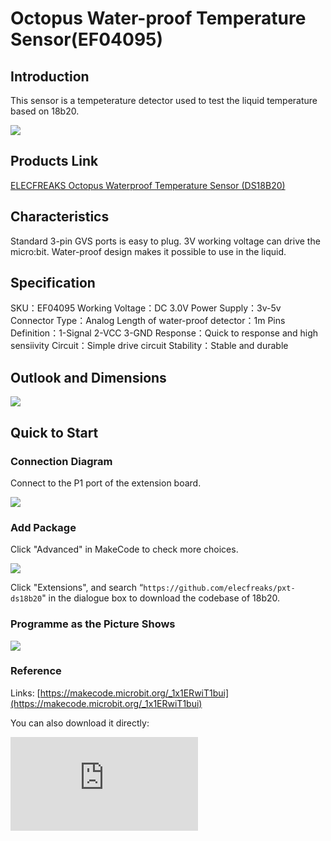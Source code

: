 ﻿# Octopus Water-proof Temperature Sensor(EF04095)

## Introduction

 This sensor is a tempeterature detector used to test the liquid temperature based on 18b20.

 ![](https://wiki-media-ef.oss-cn-hongkong.aliyuncs.com//images/04095_0.jpg)
## Products Link

[ELECFREAKS Octopus Waterproof Temperature Sensor (DS18B20)](https://shop.elecfreaks.com/products/elecfreaks-octopus-waterproof-temperature-sensor-ds18b20?_pos=1&_sid=fe1f005ab&_ss=r)

## Characteristics


 Standard 3-pin GVS ports is easy to plug.
 3V working voltage can drive the micro:bit.
 Water-proof design makes it possible to use in the liquid.

## Specification


 SKU：EF04095
 Working Voltage：DC 3.0V
 Power Supply：3v-5v
 Connector Type：Analog
 Length of water-proof detector：1m
 Pins Definition：1-Signal 2-VCC 3-GND
 Response：Quick to response and high sensiivity
 Circuit：Simple drive circuit
 Stability：Stable and durable

## Outlook and Dimensions


 ![](https://wiki-media-ef.oss-cn-hongkong.aliyuncs.com//images/04095_1.jpg)


## Quick to Start

### Connection Diagram

 Connect to the P1 port of the extension board.

 ![](https://wiki-media-ef.oss-cn-hongkong.aliyuncs.com//images/04095_2.png)

###  Add Package

Click "Advanced" in MakeCode to check more choices.

 ![](https://wiki-media-ef.oss-cn-hongkong.aliyuncs.com//images/smtcNoB.png)

Click "Extensions", and search “`https://github.com/elecfreaks/pxt-ds18b20`" in the dialogue box to download the codebase of 18b20.


### Programme as the Picture Shows

  ![](https://wiki-media-ef.oss-cn-hongkong.aliyuncs.com//images/04095_3.png)

### Reference

Links: [https://makecode.microbit.org/_1x1ERwiT1bui](https://makecode.microbit.org/_1x1ERwiT1bui)

You can also download it directly:


<div
    style={{
        position: 'relative',
        paddingBottom: '60%',
        overflow: 'hidden',
    }}
>
    <iframe
        src="https://makecode.microbit.org/_1x1ERwiT1bui"
        frameborder="0"
        sandbox="allow-popups allow-forms allow-scripts allow-same-origin"
        style={{
            position: 'absolute',
            width: '100%',
            height: '100%',
        }}
    />
</div>


### Results

 The current temperature value is showing on the micro:bit.

## Relevant Cases


## Technique Files
